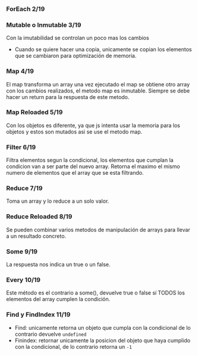 ### ForEach 2/19


### Mutable o Inmutable 3/19
Con la imutabilidad se controlan un poco mas los cambios
- Cuando se quiere hacer una copia, unicamente se copian los elementos que se cambiaron para optimización de memoria.

### Map 4/19
El map transforma un array una vez ejecutado el map se obtiene otro array con los cambios realizados, el metodo map es inmutable.
Siempre se debe hacer un return para la respuesta de este metodo.

### Map Reloaded 5/19
Con los objetos es diferente, ya que js intenta usar la memoria para los objetos y estos son mutados asi se use el metodo map.

### Filter 6/19
Filtra elementos segun la condicional, los elementos que cumplan la condicion van a ser parte del nuevo array.
Retorna el maximo el mismo numero de elementos que el array que se esta filtrando.

### Reduce 7/19
Toma un array y lo reduce a un solo valor.

### Reduce Reloaded 8/19
Se pueden combinar varios metodos de manipulación de arrays para llevar a un resultado concreto.

### Some 9/19
La respuesta nos indica un true o un false.

### Every 10/19
Este método es el contrario a some(), devuelve true o false sí TODOS los elementos del array cumplen la condición.

### Find y FindIndex 11/19
- Find: unicamente retorna un objeto que cumpla con la condicional de lo contrario devuelve ```undefined```
- Finindex: retornar unicamente la posicion del objeto que haya cumplido con la condicional, de lo contrario retorna un ```-1```